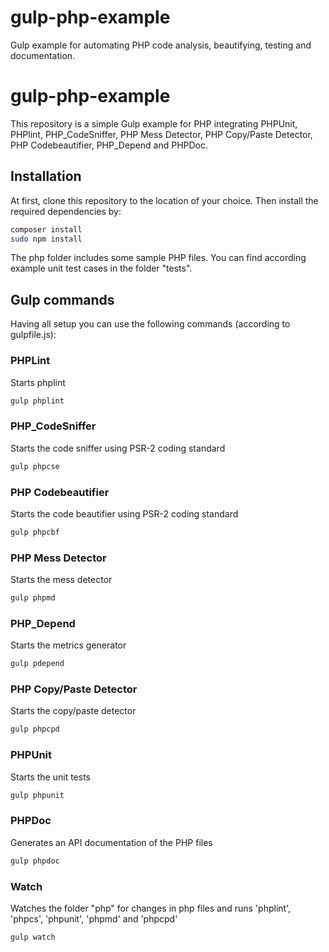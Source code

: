 # gulp-php-example
Gulp example for automating PHP code analysis, beautifying, testing and documentation.

# gulp-php-example
This repository is a simple Gulp example for PHP integrating PHPUnit, PHPlint, PHP_CodeSniffer, PHP Mess Detector, PHP Copy/Paste Detector, PHP Codebeautifier, PHP_Depend and PHPDoc.

## Installation
At first, clone this repository to the location of your choice. Then install the required dependencies by:
```sh
composer install
sudo npm install
```

The php folder includes some sample PHP files. You can find according example unit test cases in the folder "tests".

## Gulp commands
Having all setup you can use the following commands (according to gulpfile.js):

### PHPLint
Starts phplint
```sh
gulp phplint
```

### PHP_CodeSniffer
Starts the code sniffer using PSR-2 coding standard
```sh
gulp phpcse
```

### PHP Codebeautifier
Starts the code beautifier using PSR-2 coding standard
```sh
gulp phpcbf
```

### PHP Mess Detector
Starts the mess detector
```sh
gulp phpmd
```

### PHP_Depend
Starts the metrics generator
```sh
gulp pdepend
```

### PHP Copy/Paste Detector
Starts the copy/paste detector
```sh
gulp phpcpd
```

### PHPUnit
Starts the unit tests
```sh
gulp phpunit
```

### PHPDoc
Generates an API documentation of the PHP files
```sh
gulp phpdoc
```

### Watch
Watches the folder "php" for changes in php files and runs 'phplint', 'phpcs', 'phpunit', 'phpmd' and 'phpcpd'
```sh
gulp watch
```